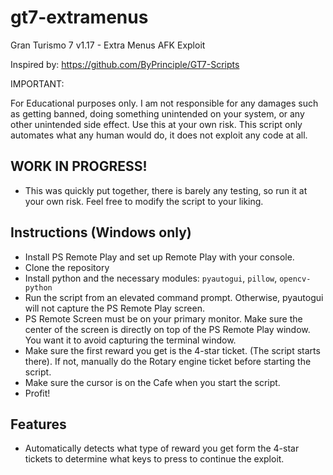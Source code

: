 # gt7-extramenus
Gran Turismo 7 v1.17 - Extra Menus AFK Exploit

Inspired by: https://github.com/ByPrinciple/GT7-Scripts

IMPORTANT:

For Educational purposes only. I am not responsible for any damages such as getting banned, doing something unintended on your system, or any other unintended side effect. Use this at your own risk. This script only automates what any human would do, it does not exploit any code at all.

## WORK IN PROGRESS!
- This was quickly put together, there is barely any testing, so run it at your own risk. Feel free to modify the script to your liking.

## Instructions (Windows only)

- Install PS Remote Play and set up Remote Play with your console.
- Clone the repository
- Install python and the necessary modules: `pyautogui`, `pillow`, `opencv-python`
- Run the script from an elevated command prompt. Otherwise, pyautogui will not capture the PS Remote Play screen.
- PS Remote Screen must be on your primary monitor. Make sure the center of the screen is directly on top of the PS Remote Play window. You want it to avoid capturing the terminal window.
- Make sure the first reward you get is the 4-star ticket. (The script starts there). If not, manually do the Rotary engine ticket before starting the script.
- Make sure the cursor is on the Cafe when you start the script.
- Profit!

## Features

- Automatically detects what type of reward you get form the 4-star tickets to determine what keys to press to continue the exploit.
